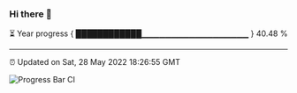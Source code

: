 ### Hi there 👋

⏳ Year progress { ████████████▁▁▁▁▁▁▁▁▁▁▁▁▁▁▁▁▁▁ } 40.48 %

---

⏰ Updated on Sat, 28 May 2022 18:26:55 GMT

![Progress Bar CI](https://github.com/ZhaoGui/ZhaoGui/workflows/Progress%20Bar%20CI/badge.svg)
